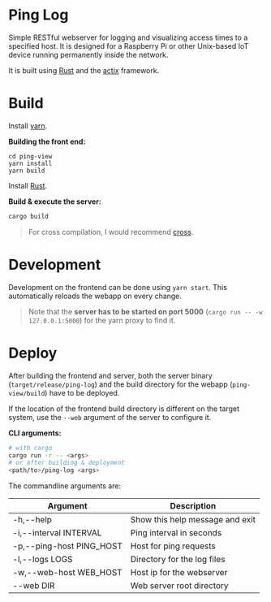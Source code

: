 # Ping Log

Simple RESTful webserver for logging and visualizing access times to a specified
host.
It is designed for a Raspberry Pi or other Unix-based IoT device running
permanently inside the network.

It is built using [Rust](https://www.rust-lang.org/) and the
[actix](https://actix.rs/) framework.

# Build

Install [yarn](https://yarnpkg.com/getting-started/install).

**Building the front end:**

```
cd ping-view
yarn install
yarn build
```

Install [Rust](https://www.rust-lang.org/learn/get-started).

**Build & execute the server:**

```bash
cargo build
```

> For cross compilation, I would recommend [cross](https://github.com/cross-rs/cross).

# Development

Development on the frontend can be done using `yarn start`.
This automatically reloads the webapp on every change.

> Note that the **server has to be started on port 5000** (`cargo run -- -w 127.0.0.1:5000`) for the yarn proxy to find it.

# Deploy

After building the frontend and server, both the server binary (`target/release/ping-log`)
and the build directory for the webapp (`ping-view/build`) have to be deployed.

If the location of the frontend build directory is different on the target system,
use the `--web` argument of the server to configure it.


**CLI arguments:**

```bash
# with cargo
cargo run -r -- <args>
# or after building & deployment
<path/to>/ping-log <args>
```

The commandline arguments are:

| Argument                 | Description                        |
|--------------------------|------------------------------------|
| -h,--help                | Show this help message and exit    |
| -i,--interval INTERVAL   | Ping interval in seconds           |
| -p,--ping-host PING_HOST | Host for ping requests             |
| -l,--logs LOGS           | Directory for the log files        |
| -w,--web-host WEB_HOST   | Host ip for the webserver          |
| --web DIR                | Web server root directory          |
